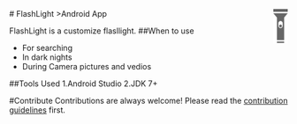 <img src="flashlight.png" align="right" />
# FlashLight
>Android App

FlashLight is a customize flasllight.
##When to use
- For searching
- In dark nights
- During Camera pictures and vedios

##Tools Used
1.Android Studio
2.JDK 7+

#Contribute
Contributions are always welcome!
Please read the [contribution guidelines](contributor.md) first.



